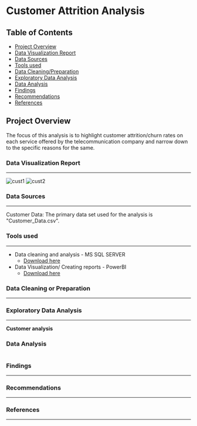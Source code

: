 # Customer Attrition Analysis

## Table of Contents

- [Project Overview](#project-overview)
- [Data Visualization Report](#data-visualization-report)
- [Data Sources](#data-sources)
- [Tools used](#tools-used)
- [Data Cleaning/Preparation](#data-cleaning-or-preparation)
- [Exploratory Data Analysis](#exploratory-data-analysis)
- [Data Analysis](#data-analysis)
- [Findings](#findings)
- [Recommendations](#recommendations)
- [References](#references)

## Project Overview
The focus of this analysis is to highlight customer attrition/churn rates on each service offered by the telecommunication company and narrow down to the specific reasons for the same.
### Data Visualization Report
---
![cust1](https://github.com/user-attachments/assets/65d779d9-e10d-4873-95d0-6792bad4855f)
![cust2](https://github.com/user-attachments/assets/16cd0a75-6593-4bb5-a0a3-00197468e6c4)

### Data Sources
---
Customer Data: The primary data set used for the analysis is "Customer_Data.csv".

### Tools used
---
- Data cleaning and analysis - MS SQL SERVER
  - [Download here](https://www.microsoft.com/en-us/sql-server/sql-server-downloads)
- Data Visualization/ Creating reports - PowerBI
  - [Download here](powerbi.microsoft.com)

### Data Cleaning or Preparation
---

### Exploratory Data Analysis
---
 
**Customer analysis**


### Data Analysis
```sql

```

### Findings
---

### Recommendations
---

### References
---

